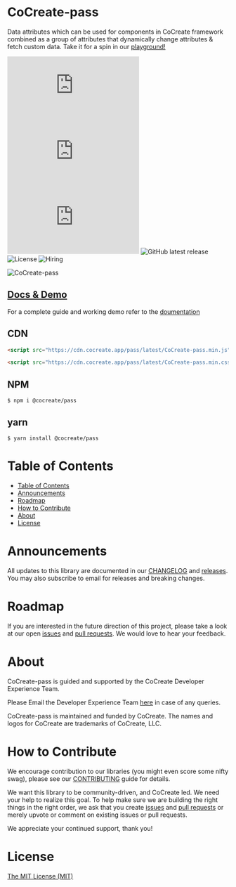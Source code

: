 # CoCreate-pass

Data attributes which can be used for components in CoCreate framework combined as a group of attributes that dynamically change attributes & fetch custom data. Take it for a spin in our [playground!](https://cocreate.app/docs/pass)

![minified](https://img.badgesize.io/https://cdn.cocreate.app/pass/latest/CoCreate-pass.min.js?style=flat-square&label=minified&color=orange)
![gzip](https://img.badgesize.io/https://cdn.cocreate.app/pass/latest/CoCreate-pass.min.js?compression=gzip&style=flat-square&label=gzip&color=yellow)
![brotli](https://img.badgesize.io/https://cdn.cocreate.app/pass/latest/CoCreate-pass.min.js?compression=brotli&style=flat-square&label=brotli)
![GitHub latest release](https://img.shields.io/github/v/release/CoCreate-app/CoCreate-pass?style=flat-square)
![License](https://img.shields.io/github/license/CoCreate-app/CoCreate-pass?style=flat-square)
![Hiring](https://img.shields.io/static/v1?style=flat-square&label=&message=Hiring&color=blueviolet)

![CoCreate-pass](https://cdn.cocreate.app/docs/CoCreate-pass.gif)

## [Docs & Demo](https://cocreate.app/docs/pass)

For a complete guide and working demo refer to the [doumentation](https://cocreate.app/docs/pass)

## CDN

```html
<script src="https://cdn.cocreate.app/pass/latest/CoCreate-pass.min.js"></script>
```

```html
<script src="https://cdn.cocreate.app/pass/latest/CoCreate-pass.min.css"></script>
```

## NPM

```shell
$ npm i @cocreate/pass
```

## yarn

```shell
$ yarn install @cocreate/pass
```

# Table of Contents

- [Table of Contents](#table-of-contents)
- [Announcements](#announcements)
- [Roadmap](#roadmap)
- [How to Contribute](#how-to-contribute)
- [About](#about)
- [License](#license)

<a name="announcements"></a>

# Announcements

All updates to this library are documented in our [CHANGELOG](https://github.com/CoCreate-app/CoCreate-pass/blob/master/CHANGELOG.md) and [releases](https://github.com/CoCreate-app/CoCreate-pass/releases). You may also subscribe to email for releases and breaking changes.

<a name="roadmap"></a>

# Roadmap

If you are interested in the future direction of this project, please take a look at our open [issues](https://github.com/CoCreate-app/CoCreate-pass/issues) and [pull requests](https://github.com/CoCreate-app/CoCreate-pass/pulls). We would love to hear your feedback.

<a name="about"></a>

# About

CoCreate-pass is guided and supported by the CoCreate Developer Experience Team.

Please Email the Developer Experience Team [here](mailto:develop@cocreate.app) in case of any queries.

CoCreate-pass is maintained and funded by CoCreate. The names and logos for CoCreate are trademarks of CoCreate, LLC.

<a name="contribute"></a>

# How to Contribute

We encourage contribution to our libraries (you might even score some nifty swag), please see our [CONTRIBUTING](https://github.com/CoCreate-app/CoCreate-pass/blob/master/CONTRIBUTING.md) guide for details.

We want this library to be community-driven, and CoCreate led. We need your help to realize this goal. To help make sure we are building the right things in the right order, we ask that you create [issues](https://github.com/CoCreate-app/CoCreate-pass/issues) and [pull requests](https://github.com/CoCreate-app/CoCreate-pass/pulls) or merely upvote or comment on existing issues or pull requests.

We appreciate your continued support, thank you!


<a name="license"></a>
# License

[The MIT License (MIT)](https://github.com/CoCreate-app/CoCreate-pass/blob/master/LICENSE)

